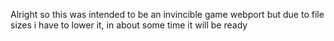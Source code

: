 Alright so this was intended to be an invincible game webport but due to file sizes i have to lower it, in about some time it will be ready
